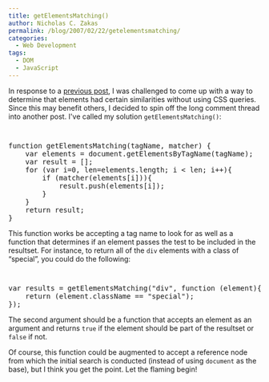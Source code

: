 ```yaml
---
title: getElementsMatching()
author: Nicholas C. Zakas
permalink: /blog/2007/02/22/getelementsmatching/
categories:
  - Web Development
tags:
  - DOM
  - JavaScript
---
```

In response to a <a title="What's the deal with CSS query engines?" rel="external" href="https://humanwhocodes.com/archive/2007/2/421#comments">previous post</a>, I was challenged to come up with a way to determine that elements had certain similarities without using CSS queries. Since this may benefit others, I decided to spin off the long comment thread into another post. I've called my solution `getElementsMatching()`:

<code class="block"> </code>

<pre>function getElementsMatching(tagName, matcher) {
    var elements = document.getElementsByTagName(tagName);
    var result = [];
    for (var i=0, len=elements.length; i &lt; len; i++){
        if (matcher(elements[i])){
            result.push(elements[i]);
        }
    }
    return result;
}</pre>

This function works be accepting a tag name to look for as well as a function that determines if an element passes the test to be included in the resultset. For instance, to return all of the `div` elements with a class of &#8220;special&#8221;, you could do the following:

<code class="block"> </code>

<pre>var results = getElementsMatching("div", function (element){
    return (element.className == "special");
});</pre>

The second argument should be a function that accepts an element as an argument and returns `true` if the element should be part of the resultset or `false` if not.

Of course, this function could be augmented to accept a reference node from which the initial search is conducted (instead of using `document` as the base), but I think you get the point. Let the flaming begin!
